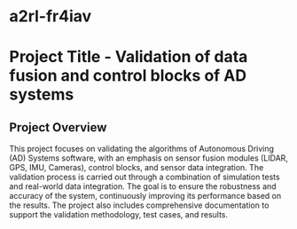 # a2rl-fr4iav
# Project Title - Validation of data fusion and control blocks of AD systems

## Project Overview
This project focuses on validating the algorithms of Autonomous Driving (AD) Systems software, with an emphasis on sensor fusion modules (LIDAR, GPS, IMU, Cameras), control blocks, and sensor data integration. The validation process is carried out through a combination of simulation tests and real-world data integration. The goal is to ensure the robustness and accuracy of the system, continuously improving its performance based on the results. The project also includes comprehensive documentation to support the validation methodology, test cases, and results.
